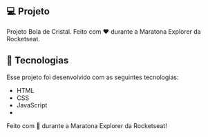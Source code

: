 ## 💻 Projeto

Projeto Bola de Cristal. Feito com ♥ durante a Maratona Explorer da Rocketseat.

## 🚀 Tecnologias

Esse projeto foi desenvolvido com as seguintes tecnologias:

- HTML
- CSS
- JavaScript
- 

Feito com 💜 durante a Maratona Explorer da Rocketseat!
